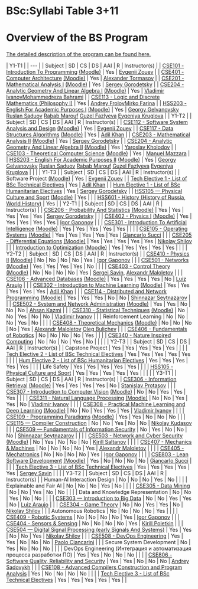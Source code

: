 






BSc:Syllabi Table 3+11
======================






Overview of the BS Program
==========================


[The detailed description of the program can be found here.](https://eduwiki.innopolis.university/index.php/BSc:Syllabi_Index)





| Y1-T1
 |
| --- |
| Subject
 | SD
 | CS
 | DS
 | AAI
 | R
 | Instructor(s)
 |
| [CSE101 - Introduction To Programming](https://eduwiki.innopolis.university/index.php/BSc:IntroductionToProgramming) [(Moodle)](https://moodle.innopolis.university/course/view.php?id=800) | Yes
 | [Evgenii Zouev](https://eduwiki.innopolis.university/index.php/EvgeniiZouev) |
| [CSE401 - Computer Architecture](https://eduwiki.innopolis.university/index.php/BSc:ComputerArchitecture) [(Moodle)](https://moodle.innopolis.university/course/view.php?id=786) | Yes
 | [Alexander Tormasov](https://eduwiki.innopolis.university/index.php/AlexanderTormasov) |
| [CSE201 - Mathematical Analysis I](https://eduwiki.innopolis.university/index.php/BSc:MathematicalAnalysisI) [(Moodle)](https://moodle.innopolis.university/course/view.php?id=801) | Yes
 | [Sergey Gorodetsky](https://eduwiki.innopolis.university/index.php/SergeyGorodetsky) |
| [CSE204 - Analytic Geometry And Linear Algebra I](https://eduwiki.innopolis.university/index.php/BSc:AnalyticGeometryAndLinearAlgebraI_new) [(Moodle)](https://moodle.innopolis.university/course/view.php?id=787) | Yes
 | [Vladimir Ivanov](https://eduwiki.innopolis.university/index.php/VladimirIvanov)[Mohammedreza Bahrami](https://eduwiki.innopolis.university/index.php/MohammedrezaBahrami) |
| [CSE113 - Logic and Discrete Mathematics (Philosophy I)](https://eduwiki.innopolis.university/index.php/BSc:Logic_and_Discrete_Mathematics) | Yes
 | [Andrey Frolov](https://eduwiki.innopolis.university/index.php/AndreyFrolov)[Mirko Farina](https://eduwiki.innopolis.university/index.php/MirkoFarina) |
| [HSS203 - English For Academic Purposes I](https://eduwiki.innopolis.university/index.php/BSc:EnglishForAcademicPurposesI) [(Moodle)](https://moodle.innopolis.university/course/view.php?id=866) | Yes
 | [Georgy Gelvanovsky](https://eduwiki.innopolis.university/index.php/GeorgyGelvanovsky)  [Ruslan Saduov](https://eduwiki.innopolis.university/index.php/RuslanSaduov)   [Rabab Marouf](https://eduwiki.innopolis.university/index.php/RababMarouf)  [Guzel Fazlyeva](https://eduwiki.innopolis.university/index.php/GuzelFazlyeva)  [Evgeniya Kruglova](https://eduwiki.innopolis.university/index.php/EvgeniyaKruglova) |
| Y1-T2
 |
| Subject
 | SD
 | CS
 | DS
 | AAI
 | R
 | Instructor(s)
 |
| [CSE112 - Software System Analysis and Design](https://eduwiki.innopolis.university/index.php/BSc:SoftwareSystemsDesign) [(Moodle)](https://moodle.innopolis.university/course/view.php?id=664) | Yes
 | [Evgenii Zouev](https://eduwiki.innopolis.university/index.php/EvgeniiZouev) |
| [CSE117 - Data Structures Algorithms](https://eduwiki.innopolis.university/index.php/BSc:DataStructuresAlgorithms) [(Moodle)](https://moodle.innopolis.university/course/view.php?id=671) | Yes
 | [Adil Khan](https://eduwiki.innopolis.university/index.php/AdilKhan) |
| [CSE203 - Mathematical Analysis II](https://eduwiki.innopolis.university/index.php/BSc:MathematicalAnalysisII) [(Moodle)](https://moodle.innopolis.university/course/view.php?id=666) | Yes
 | [Sergey Gorodetsky](https://eduwiki.innopolis.university/index.php/SergeyGorodetsky) |
| [CSE204 - Analytic Geometry And Linear Algebra II](https://eduwiki.innopolis.university/index.php/BSc:AnalyticGeometryAndLinearAlgebraII) [(Moodle)](https://moodle.innopolis.university/course/view.php?id=668) | Yes
 | [Yaroslav Kholodov](https://eduwiki.innopolis.university/index.php/YaroslavKholodov) |
| [CSE103 - Theoretical Computer Science](https://eduwiki.innopolis.university/index.php/BSc:TheoreticalComputerScience) [(Moodle)](https://moodle.innopolis.university/course/view.php?id=670) | Yes
 | [Manuel Mazzara](https://eduwiki.innopolis.university/index.php/ManuelMazzara) |
| [HSS203 - English For Academic Purposes II](https://eduwiki.innopolis.university/index.php/BSc:EnglishForAcademicPurposesII) [(Moodle)](https://moodle.innopolis.university/course/view.php?id=710) | Yes
 | [Georgy Gelvanovsky](https://eduwiki.innopolis.university/index.php/GeorgyGelvanovsky)  [Ruslan Saduov](https://eduwiki.innopolis.university/index.php/RuslanSaduov)   [Rabab Marouf](https://eduwiki.innopolis.university/index.php/RababMarouf)  [Guzel Fazlyeva](https://eduwiki.innopolis.university/index.php/GuzelFazlyeva)  [Evgeniya Kruglova](https://eduwiki.innopolis.university/index.php/EvgeniyaKruglova) |  |  |
| Y1-T3
 |
| Subject
 | SD
 | CS
 | DS
 | AAI
 | R
 | Instructor(s)
 |
| Software Project [(Moodle)](https://moodle.innopolis.university/course/view.php?id=340) | Yes
 | [Evgenii Zouev](https://eduwiki.innopolis.university/index.php/EvgeniiZouev) |
| [Tech Elective 1 - List of BSc Technical Electives](https://eduwiki.innopolis.university/index.php/List_of_BSc_Technical_Electives) | Yes
 | [Adil Khan](https://eduwiki.innopolis.university/index.php/AdilKhan) |
| [Hum Elective 1 - List of BSc Humanitarian Electives](https://eduwiki.innopolis.university/index.php/List_of_BSc_Humanitarian_Electives) | Yes
 | [Sergey Gorodetsky](https://eduwiki.innopolis.university/index.php/SergeyGorodetsky) |
| [HSS105 — Physical Culture and Sport](https://eduwiki.innopolis.university/index.php/BSc:PhysicalCultureandSport) [(Moodle)](https://moodle.innopolis.university/course/view.php?id=970) | Yes
 |  |
| [HSS601 - History (History of Russia, World History)](https://eduwiki.innopolis.university/index.php/BSc:History) | Yes
 |
| Y2-T1
 |
| Subject
 | SD
 | CS
 | DS
 | AAI
 | R
 | Instructor(s)
 |
| [CSE206 - Probability And Statistics](https://eduwiki.innopolis.university/index.php/BSc:ProbabilityAndStatistics) [(Moodle)](https://moodle.innopolis.university/course/view.php?id=789) | Yes
 | Yes
 | Yes
 | Yes
 | Yes
 | [Sergey Gorodetsky](https://eduwiki.innopolis.university/index.php/SergeyGorodetsky) |  |
| [CSE402 - Physics I](https://eduwiki.innopolis.university/index.php/BSc:PhysicsI) [(Moodle)](https://moodle.innopolis.university/course/view.php?id=790) | Yes
 | Yes
 | Yes
 | Yes
 | Yes
 | [Igor Gaponov](https://eduwiki.innopolis.university/index.php/IgorGaponov) |  |
| [CSE301 - Introduction To Artificial Intelligence](https://eduwiki.innopolis.university/index.php/BSc:IntroductionToArtificialIntelligence) [(Moodle)](https://moodle.innopolis.university/course/view.php?id=675) | Yes
 | Yes
 | Yes
 | Yes
 | Yes
 |  |  |
| [CSE105 - Operating Systems](https://eduwiki.innopolis.university/index.php/BSc:OperatingSystems) [(Moodle)](https://moodle.innopolis.university/course/view.php?id=791) | Yes
 | Yes
 | Yes
 | Yes
 | Yes
 | [Giancarlo Succi](https://eduwiki.innopolis.university/index.php/GiancarloSucci) |  |
| [CSE205 - Differential Equations](https://eduwiki.innopolis.university/index.php/BSc:DifferentialEquations_new) [(Moodle)](https://moodle.innopolis.university/course/view.php?id=792) | Yes
 | Yes
 | Yes
 | Yes
 | Yes
 | [Nikolay Shilov](https://eduwiki.innopolis.university/index.php/NikolayShilov) |  |
| [Introduction to Optimization](https://eduwiki.innopolis.university/index.php/....) [(Moodle)](https://moodle.innopolis.university/course/view.php?id=869) | Yes
 | Yes
 | Yes
 | Yes
 | Yes
 |  |  |
| Y2-T2
 |
| Subject
 | SD
 | CS
 | DS
 | AAI
 | R
 | Instructor(s)
 |
| [CSE410 - Physics II](https://eduwiki.innopolis.university/index.php/BSc:PhysicsII) [(Moodle)](https://moodle.innopolis.university/course/view.php?id=672) | No
 | No
 | No
 | No
 | Yes
 | [Igor Gaponov](https://eduwiki.innopolis.university/index.php/IgorGaponov) |  |
| [CSE501 - Networks](https://eduwiki.innopolis.university/index.php/BSc:Networks) [(Moodle)](https://moodle.innopolis.university/course/view.php?id=673) | Yes
 | Yes
 | Yes
 | Yes
 | No
 |  |  |
| [CSE403 - Control Theory](https://eduwiki.innopolis.university/index.php/BSc:ControlTheory) [(Moodle)](https://moodle.innopolis.university/course/view.php?id=674) | No
 | No
 | No
 | No
 | Yes
 | [Sergei Savin](https://eduwiki.innopolis.university/index.php/SergeySavin), [Alexandr Maloletov](https://eduwiki.innopolis.university/index.php/AlexandrMaloletov) |  |
| [CSE106 - Advanced Databases](https://eduwiki.innopolis.university/index.php/BSc:AdvancedDatabases) [(Moodle)](https://moodle.innopolis.university/course/view.php?id=676) | Yes
 | Yes
 | Yes
 | Yes
 | No
 | [Luiz Araujo](https://eduwiki.innopolis.university/index.php/LuizAraujo) |  |
| [CSE302 - Introduction to Machine Learning](https://eduwiki.innopolis.university/index.php/BSc:IntroductionToMachineLearning) [(Moodle)](https://moodle.innopolis.university/course/view.php?id=803) | Yes
 | Yes
 | Yes
 | Yes
 | Yes
 | [Adil Khan](https://eduwiki.innopolis.university/index.php/AdilKhan) |  |
| [CSE114 - Distributed and Network Programming](https://eduwiki.innopolis.university/index.php/BSc:DistributedAndNetworkProgramming) [(Moodle)](https://moodle.innopolis.university/course/view.php?id=804) | Yes
 | Yes
 | Yes
 | No
 | No
 | [Shinnazar Seytnazarov](https://eduwiki.innopolis.university/index.php/ShinnazarSeytnazarov) |  |
| [CSE502 - System and Network Administration](https://eduwiki.innopolis.university/index.php/BSc:SystemAndNetworkAdministration) [(Moodle)](https://moodle.innopolis.university/course/view.php?id=806) | Yes
 | Yes
 | No
 | No
 | No
 | [Ahsan Kazmi](https://eduwiki.innopolis.university/index.php/AhsanKazmi) |  |
| [CSE310 - Statistical Techniques](https://eduwiki.innopolis.university/index.php/BSc:StatisticalTechniquesForDataScience) [(Moodle)](https://moodle.innopolis.university/course/view.php?id=692) | No
 | No
 | Yes
 | No
 | No
 | [Vladimir Ivanov](https://eduwiki.innopolis.university/index.php/VladimirIvanov) |  |
| Reinforcement Learning
 | No
 | No
 | No
 | Yes
 | No
 |  |  |
| [CSE408 - Theoretical Mechanics](https://eduwiki.innopolis.university/index.php/BSc:TheoreticalMechanics) [(Moodle)](https://moodle.innopolis.university/course/view.php?id=805) | No
 | No
 | No
 | No
 | Yes
 | [Alexandr Maloletov](https://eduwiki.innopolis.university/index.php/AlexandrMaloletov)  [Oleg Bulichev](https://eduwiki.innopolis.university/index.php/OlegBulichev) |  |
| [CSE406 - Fundamentals of Robotics](https://eduwiki.innopolis.university/index.php/BSc:IntroductionToRobotics) | No
 | No
 | No
 | No
 | Yes
 |  |  |
| [CSE340 - Nature Inspired Computing](https://eduwiki.innopolis.university/index.php/BSc:NatureInspiredComputing) | No
 | No
 | No
 | Yes
 | No
 |  |  |  |
| Y2-T3
 |
| Subject
 | SD
 | CS
 | DS
 | AAI
 | R
 | Instructor(s)
 |
| Capstone Project
 | Yes
 | Yes
 | Yes
 | Yes
 | Yes
 |  |  |
| [Tech Elective 2 - List of BSc Technical Electives](https://eduwiki.innopolis.university/index.php/List_of_BSc_Technical_Electives) | Yes
 | Yes
 | Yes
 | Yes
 | Yes
 |  |  |
| [Hum Elective 2 - List of BSc Humanitarian Electives](https://eduwiki.innopolis.university/index.php/List_of_BSc_Humanitarian_Electives) | Yes
 | Yes
 | Yes
 | Yes
 | Yes
 |  |  |
| Life Safety
 | Yes
 | Yes
 | Yes
 | Yes
 | Yes
 |  |  |
| [HSS105 - Physical Culture and Sport](https://eduwiki.innopolis.university/index.php/BSc:PhysicalCultureandSport.S22) | Yes
 | Yes
 | Yes
 | Yes
 | Yes
 |  |  |  |
| Y3-T1
 |
| Subject
 | SD
 | CS
 | DS
 | AAI
 | R
 | Instructor(s)
 |
| [CSE306 - Information Retrieval](https://eduwiki.innopolis.university/index.php/BSc:InformationRetrieval) [(Moodle)](https://moodle.innopolis.university/course/view.php?id=683) | Yes
 | Yes
 | Yes
 | Yes
 | No
 | [Stanislav Protasov](https://eduwiki.innopolis.university/index.php/StanislavProtasov) |  |
| [CSE307 - Introduction to Computer Vision](https://eduwiki.innopolis.university/index.php/BSc:IntroductionToComputerVision) [(Moodle)](https://moodle.innopolis.university/course/view.php?id=812) | No
 | No
 | Yes
 | Yes
 | Yes
 |  |  |
| [CSE311 - Natural Language Processing](https://eduwiki.innopolis.university/index.php/BSc:NaturalLanguageProcessing) [(Moodle)](https://moodle.innopolis.university/course/view.php?id=851) | No
 | No
 | Yes
 | Yes
 | No
 | [Vladimir Ivanov](https://eduwiki.innopolis.university/index.php/VladimirIvanov) |  |  |
| [CSE308 - Practical Machine Learning and Deep Learning](https://eduwiki.innopolis.university/index.php/BSc:PracticalMachineLearningDeepLearning) [(Moodle)](https://moodle.innopolis.university/course/view.php?id=811) | No
 | No
 | Yes
 | Yes
 | Yes
 | [Vladimir Ivanov](https://eduwiki.innopolis.university/index.php/VladimirIvanov) |  |  |
| [CSE109 - Programming Paradigms](https://eduwiki.innopolis.university/index.php/BSc:ProgrammingParadigms) [(Moodle)](https://moodle.innopolis.university/course/view.php?id=851) | Yes
 | Yes
 | No
 | No
 | No
 |  |
| [CSE115 — Compiler Construction](https://eduwiki.innopolis.university/index.php/BSc:CompilersConstruction) | No
 | No
 | Yes
 | No
 | No
 | [Nikolay Kudasov](https://eduwiki.innopolis.university/index.php/NikolayKudasov) |  |
| [CSE509 — Fundamentals of Information Security](https://eduwiki.innopolis.university/index.php/BSc:FundamentalsofComputerSecurity) | No
 | Yes
 | No
 | No
 | No
 | [Shinnazar Seytnazarov](https://eduwiki.innopolis.university/index.php/ShinnazarSeytnazarov) |  |  |
| [CSE503 - Network and Cyber Security](https://eduwiki.innopolis.university/index.php/BSc:NetworkAndCyberSecurity) [(Moodle)](https://moodle.innopolis.university/course/view.php?id=851) | No
 | Yes
 | No
 | No
 | No
 | [Kirill Saltanov](https://eduwiki.innopolis.university/index.php/KirillSaltanov) |  |  |
| [CSE407 - Mechanics & Machines](https://eduwiki.innopolis.university/index.php/BSc:MechanicsAndMachines) | No
 | No
 | No
 | No
 | Yes
 | [Alexandr Maloletov](https://eduwiki.innopolis.university/index.php/AlexandrMaloletov) |  |  |
| [CSE405 - Mechatronics](https://eduwiki.innopolis.university/index.php/BSc:Mechatronics) | No
 | No
 | No
 | No
 | Yes
 | [Igor Gaponov](https://eduwiki.innopolis.university/index.php/IgorGaponov) |  |  |
| [CSE803 - Lean Software Development](https://eduwiki.innopolis.university/index.php/BSc:LeanSoftwareDevelopment) [(Moodle)](https://moodle.innopolis.university/course/view.php?id=851) | Yes
 | No
 | No
 | No
 | No
 | [Giancarlo Succi](https://eduwiki.innopolis.university/index.php/GiancarloSucci) |  |  |
| [Tech Elective 3 - List of BSc Technical Electives](https://eduwiki.innopolis.university/index.php/List_of_BSc_Technical_Electives) | Yes
 | Yes
 | Yes
 | Yes
 | Yes
 | [Sergey Savin](https://eduwiki.innopolis.university/index.php/SergeySavin) |  |  |
| Y3-T2
 |
| Subject
 | SD
 | CS
 | DS
 | AAI
 | R
 | Instructor(s)
 |
| Human-AI Interaction Design
 | No
 | No
 | No
 | Yes
 | No
 |  |  |
| Explainable and Fair AI
 | No
 | No
 | No
 | Yes
 | No
 |  |  |
| [CSE305 - Data Mining](https://eduwiki.innopolis.university/index.php/BSc:DataMining.S22) | No
 | No
 | Yes
 | No
 | No
 |  |  |
| Data and Knowledge Representation
 | No
 | No
 | Yes
 | No
 | No
 |  |  |
| [CSE303 — Introduction to Big Data](https://eduwiki.innopolis.university/index.php/BSc:IntroductionToBigData) | No
 | No
 | Yes
 | Yes
 | No
 | [Luiz Araujo](https://eduwiki.innopolis.university/index.php/LuizAraujo) |  |
| [CSE304 - Game Theory](https://eduwiki.innopolis.university/index.php/BSc:GameTheory) | No
 | No
 | Yes
 | Yes
 | No
 | [Nikolay Shilov](https://eduwiki.innopolis.university/index.php/NikolayShilov) |  |
| Autonomous Robotics
 | No
 | No
 | No
 | No
 | Yes
 |  |  |
| [CSE409 - Robotic Systems](https://eduwiki.innopolis.university/index.php/BSc:RoboticSystems) | No
 | No
 | No
 | No
 | Yes
 | [Igor Gaponov](https://eduwiki.innopolis.university/index.php/IgorGaponov) |  |
| [CSE404 - Sensors & Sensing](https://eduwiki.innopolis.university/index.php/BSc:SensorsAndSensing) | No
 | No
 | No
 | No
 | Yes
 | [Kirill Poletkin](https://eduwiki.innopolis.university/index.php/KirillPoletkin) |  |
| [CSE504 — Digital Signal Processing (early Signals And Systems)](https://eduwiki.innopolis.university/index.php/BSc:SignalsAndSystems) | Yes
 | Yes
 | No
 | No
 | Yes
 | [Nikolay Shilov](https://eduwiki.innopolis.university/index.php/NikolayShilov) |  |
| [CSE508 - DevOps Engineering](https://eduwiki.innopolis.university/index.php/BSc:DevOpsEngineering) | Yes
 | Yes
 | No
 | No
 | No
 | [Paolo Ciancarini](https://eduwiki.innopolis.university/index.php/PaoloCiancarini) |  |
| Secure System Development
 | No
 | Yes
 | No
 | No
 | No
 |  |  |
| DevOps Engineering (Интеграция и автоматизация процесса разработки ПО)
 | Yes
 | Yes
 | No
 | No
 | No
 |  |  |
| [CSE806 - Software Quality, Reliability and Security](https://eduwiki.innopolis.university/index.php/BSc:SoftwareQualityandReliability.S22) | Yes
 | Yes
 | No
 | No
 | No
 | [Andrey Sadovykh](https://eduwiki.innopolis.university/index.php/AndreySadovykh) |  |
| [CSE108 - Advanced Compilers Construction and Program Analysis](https://eduwiki.innopolis.university/index.php/BSc:AdvancedCompilersConstructionandProgramAnalysis) | Yes
 | No
 | No
 | No
 | No
 |  |  |
| [Tech Elective 3 - List of BSc Technical Electives](https://eduwiki.innopolis.university/index.php/List_of_BSc_Technical_Electives) | Yes
 | Yes
 | Yes
 | Yes
 | Yes
 |  |










